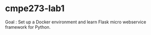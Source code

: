 # cmpe273-lab1

Goal :
Set up a Docker environment and learn Flask micro webservice framework for Python.
